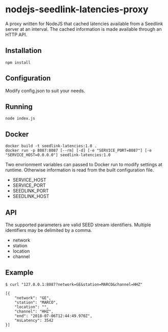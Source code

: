 # nodejs-seedlink-latencies-proxy
A proxy written for NodeJS that cached latencies available from a Seedlink server at an interval. The cached information is made available through an HTTP API.

## Installation

    npm install

## Configuration
Modify config.json to suit your needs.

## Running

    node index.js

## Docker

    docker build -t seedlink-latencies:1.0 .
    docker run -p 8087:8087 [--rm] [-d] [-e "SERVICE_PORT=8087"] [-e "SERVICE_HOST=0.0.0.0"] seedlink-latencies:1.0

Two envrionment variables can passed to Docker run to modify settings at runtime. Otherwise information is read from the built configuration file.

  * SERVICE\_HOST
  * SERVICE\_PORT
  * SEEDLINK\_PORT
  * SEEDLINK\_HOST

## API
The supported parameters are valid SEED stream identifiers. Multiple identifiers may be delimited by a comma.

  * network
  * station
  * location
  * channel

## Example

    $ curl "127.0.0.1:8087?network=GE&station=MARCO&channel=HHZ"

    [{
        "network": "GE",
        "station": "MARCO",
        "location": "",
        "channel": "HHZ",
        "end": "2018-07-06T12:44:49.970Z",
        "msLatency": 3542
    }]
